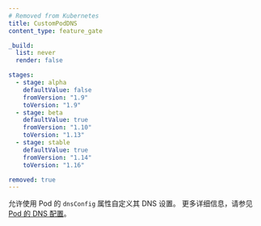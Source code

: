 ```yaml
---
# Removed from Kubernetes
title: CustomPodDNS
content_type: feature_gate

_build:
  list: never
  render: false

stages:
  - stage: alpha 
    defaultValue: false
    fromVersion: "1.9"
    toVersion: "1.9"
  - stage: beta 
    defaultValue: true
    fromVersion: "1.10"
    toVersion: "1.13"    
  - stage: stable
    defaultValue: true
    fromVersion: "1.14"
    toVersion: "1.16"

removed: true  
---
```

<!--
Enable customizing the DNS settings for a Pod using its `dnsConfig` property.
Check [Pod's DNS Config](/docs/concepts/services-networking/dns-pod-service/#pods-dns-config)
for more details.
-->
允许使用 Pod 的 `dnsConfig` 属性自定义其 DNS 设置。
更多详细信息，请参见
[Pod 的 DNS 配置](/zh-cn/docs/concepts/services-networking/dns-pod-service/#pods-dns-config)。
